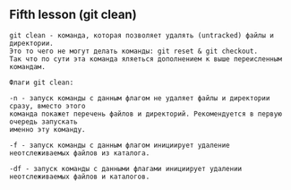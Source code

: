 ## Fifth lesson (git clean)

    git clean - команда, которая позволяет удалять (untracked) файлы и директории.
    Это то чего не могут делать команды: git reset & git checkout.
    Так что по сути эта команда яляеться дополнением к выше переисленным командам.

    Флаги git clean:

    -n - запуск команды с данным флагом не удаляет файлы и директории сразу, вместо этого
    команда покажет перечень файлов и директорий. Рекомендуется в первую очередь запускать
    именно эту команду.

    -f - запуск команды с данным флагом инициирует удаление неотслеживаемых файлов из каталога.

    -df - запуск команды с данными флагами инициирует удалении неотслеживаемых файлов и каталогов.
